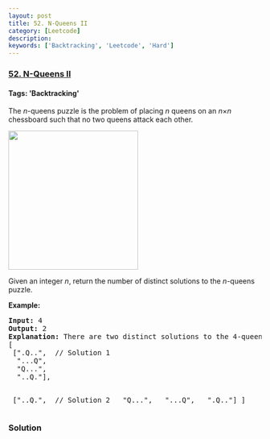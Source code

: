 ```yaml
---
layout: post
title: 52. N-Queens II
category: [Leetcode]
description: 
keywords: ['Backtracking', 'Leetcode', 'Hard']
---
```

### [52. N-Queens II](https://leetcode.com/problems/n-queens-ii)

#### Tags: 'Backtracking'

<div class="content__u3I1 question-content__JfgR"><div><p>The <em>n</em>-queens puzzle is the problem of placing <em>n</em> queens on an <em>n</em>×<em>n</em> chessboard such that no two queens attack each other.</p>
<p><img src="https://assets.leetcode.com/uploads/2018/10/12/8-queens.png" style="width: 258px; height: 276px;"/></p>
<p>Given an integer <em>n</em>, return the number of distinct solutions to the <em>n</em>-queens puzzle.</p>
<p><strong>Example:</strong></p>
<pre><strong>Input:</strong> 4
<strong>Output:</strong> 2
<strong>Explanation:</strong> There are two distinct solutions to the 4-queens puzzle as shown below.
[
 [".Q..",  // Solution 1
  "...Q",
  "Q...",
  "..Q."],

 ["..Q.",  // Solution 2
  "Q...",
  "...Q",
  ".Q.."]
]
</pre>
</div></div>

### Solution
